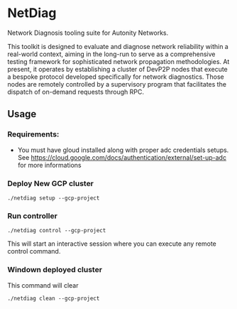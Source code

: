 # NetDiag

Network Diagnosis tooling suite for Autonity Networks. 

This toolkit is designed to evaluate and diagnose network reliability within a real-world context, aiming in the
long-run to serve as a comprehensive testing framework for sophisticated network propagation methodologies.
At present, it operates by establishing a cluster of DevP2P nodes that execute a bespoke protocol
developed specifically for network diagnostics. Those nodes are remotely controlled by a supervisory program that 
facilitates the dispatch of on-demand requests through RPC.

## Usage
### Requirements:

- You must have gloud installed along with proper adc credentials setups. 
See https://cloud.google.com/docs/authentication/external/set-up-adc for more informations

### Deploy New GCP cluster

`./netdiag setup --gcp-project`

### Run controller

`./netdiag control --gcp-project`

This will start an interactive session where you can execute any remote control command.

### Windown deployed cluster

This command will clear

`./netdiag clean --gcp-project`

